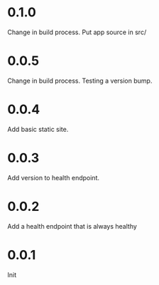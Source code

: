 # 0.1.0

Change in build process. Put app source in src/

# 0.0.5

Change in build process. Testing a version bump.

# 0.0.4

Add basic static site.

# 0.0.3

Add version to health endpoint.

# 0.0.2

Add a health endpoint that is always healthy

# 0.0.1

Init
